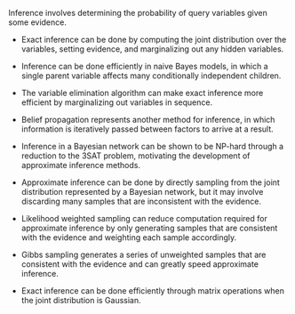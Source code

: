 Inference involves determining the probability of query variables given some evidence.

*  Exact inference can be done by computing the joint distribution over the variables, setting evidence, and marginalizing out any hidden variables.

*  Inference can be done efficiently in naive Bayes models, in which a single parent variable affects many conditionally independent children.

*  The variable elimination algorithm can make exact inference more efficient by marginalizing out variables in sequence.

*  Belief propagation represents another method for inference, in which information is iteratively passed between factors to arrive at a result.

*  Inference in a Bayesian network can be shown to be NP-hard through a reduction to the 3SAT problem, motivating the development of approximate inference methods.

*  Approximate inference can be done by directly sampling from the joint distribution represented by a Bayesian network, but it may involve discarding many samples that are inconsistent with the evidence.

*  Likelihood weighted sampling can reduce computation required for approximate inference by only generating samples that are consistent with the evidence and weighting each sample accordingly.

*  Gibbs sampling generates a series of unweighted samples that are consistent with the evidence and can greatly speed approximate inference.

*  Exact inference can be done efficiently through matrix operations when the joint distribution is Gaussian.